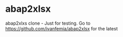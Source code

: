# abap2xlsx
abap2xlxs clone - Just for testing. Go to https://github.com/ivanfemia/abap2xlsx for the latest
